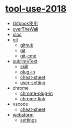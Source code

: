 # [tool-use-2018](https://github.com/ppambler/tool-use-2018)

- [Gitbook使用](./A1-Gitbook/Gitbook入门.md)
- [overTheWall](./A2-overTheWall/windscribe.md)
- [cloc](./A3-cloc/cloc.md)
- [git](./A4-git/README.md)
  - [github](./A4-git/github.md)
  - [git](./A4-git/git.md)
  - [git-cmd](./A4-git/git-cmd.md)
- [sublimeText](./A5-sublimeText/sublimeText.md)
  - [skill](./A5-sublimeText/skill.md)
  - [plug-in](./A5-sublimeText/plug-in.md)
  - [cheat-sheet](./A5-sublimeText/cheat-sheet.md)
  - [user-setting](./A5-sublimeText/user-setting.md)
- chrome
  - [chrome-plug-in](./A6-chrome/chrome-plug-in.md)
  - [chrome-link](./A6-chrome/chrome-link.md)
- vscode
  - [cheat-sheet](./A7-vscode/cheat-sheet.md)
- [webstorm](./A8-webstorm/README.md)
  - [settings](./A8-webstorm/settings.md)




